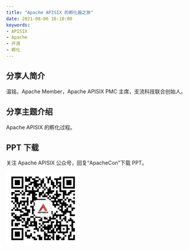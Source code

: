 ```yaml
---
title: "Apache APISIX 的孵化器之旅"
date: 2021-08-06 16:10:00
keywords:
- APISIX
- Apache
- 开源
- 孵化
---
```


## 分享人简介

温铭，Apache Member，Apache APISIX PMC 主席，支流科技联合创始人。

## 分享主题介绍

Apache APISIX 的孵化过程。

## PPT 下载

关注 Apache APISIX 公众号，回复“ApacheCon”下载 PPT。

<img src="../static/img/blog_img/APISIX-wechat.png" alt="Apache APISIX WeChat" style="width: 200px;">
